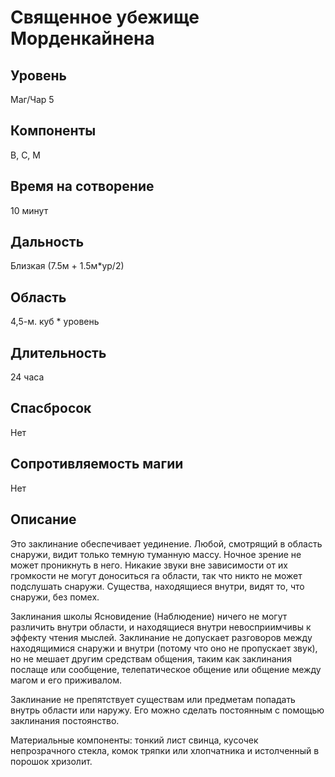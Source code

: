 # Священное убежище Морденкайнена

## Уровень
Маг/Чар 5
## Компоненты
В, С, М
## Время на сотворение
10 минут
## Дальность
Близкая (7.5м + 1.5м*ур/2)
## Область
4,5-м. куб * уровень
## Длительность
24 часа
## Спасбросок
Нет
## Сопротивляемость магии
Нет
## Описание
Это заклинание обеспечивает уединение. Любой, смотрящий в область снаружи, видит только темную туманную массу. Ночное зрение не может проникнуть в него. Никакие звуки вне зависимости от их громкости не могут доноситься га области, так что никто не может подслушать снаружи. Существа, находящиеся внутри, видят то, что снаружи, без помех.

Заклинания школы Ясновидение (Наблюдение) ничего не могут различить внутри области, и находящиеся внутри невосприимчивы к эффекту чтения мыслей. Заклинание не допускает разговоров между находящимися снаружи и внутри (потому что оно не пропускает звук), но не мешает другим средствам общения, таким как заклинания послаще или сообщение, телепатическое общение или общение между магом и его приживалом.

Заклинание не препятствует существам или предметам попадать внутрь области или наружу. Его можно сделать постоянным с помощью заклинания постоянство.

Материальные компоненты: тонкий лист свинца, кусочек непрозрачного стекла, комок тряпки или хлопчатника и истолченный в порошок хризолит.